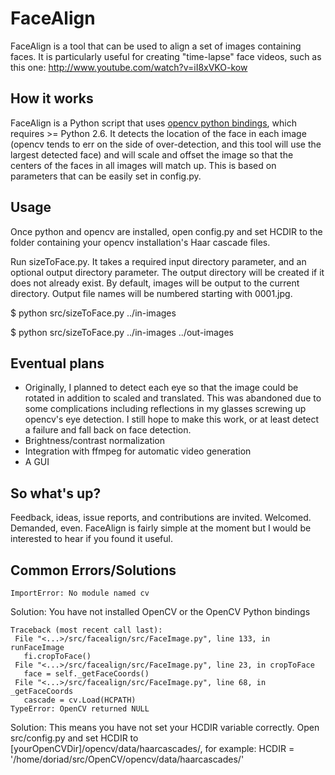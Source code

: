 FaceAlign
========

FaceAlign is a tool that can be used to align a set of images containing faces. It is particularly useful for creating "time-lapse" face videos, such as this one: http://www.youtube.com/watch?v=iI8xVKO-kow

How it works
------------

FaceAlign is a Python script that uses [opencv python bindings](http://opencv.willowgarage.com/wiki/), which requires >= Python 2.6. It detects the location of the face in each image (opencv tends to err on the side of over-detection, and this tool will use the largest detected face) and will scale and offset the image so that the centers of the faces in all images will match up. This is based on parameters that can be easily set in config.py.

Usage
-----

Once python and opencv are installed, open config.py and set HCDIR to the folder containing your opencv installation's Haar cascade files.

Run sizeToFace.py. It takes a required input directory parameter, and an optional output directory parameter. The output directory will be created if it does not already exist. By default, images will be output to the current directory. Output file names will be numbered starting with 0001.jpg.

$ python src/sizeToFace.py ../in-images

$ python src/sizeToFace.py ../in-images ../out-images

Eventual plans
--------------

* Originally, I planned to detect each eye so that the image could be rotated in addition to scaled and translated. This was abandoned due to some complications including reflections in my glasses screwing up opencv's eye detection. I still hope to make this work, or at least detect a failure and fall back on face detection.
* Brightness/contrast normalization
* Integration with ffmpeg for automatic video generation
* A GUI

So what's up?
-------------

Feedback, ideas, issue reports, and contributions are invited. Welcomed. Demanded, even. FaceAlign is fairly simple at the moment but I would be interested to hear if you found it useful. 

Common Errors/Solutions
-----------------------
    ImportError: No module named cv

Solution: You have not installed OpenCV or the OpenCV Python bindings


    Traceback (most recent call last):
     File "<...>/src/facealign/src/FaceImage.py", line 133, in runFaceImage
       fi.cropToFace()
     File "<...>/src/facealign/src/FaceImage.py", line 23, in cropToFace
       face = self._getFaceCoords()
     File "<...>/src/facealign/src/FaceImage.py", line 68, in _getFaceCoords
       cascade = cv.Load(HCPATH)
    TypeError: OpenCV returned NULL

Solution: This means you have not set your HCDIR variable correctly. Open src/config.py and set HCDIR to
[yourOpenCVDir]/opencv/data/haarcascades/, for example:
HCDIR = '/home/doriad/src/OpenCV/opencv/data/haarcascades/'